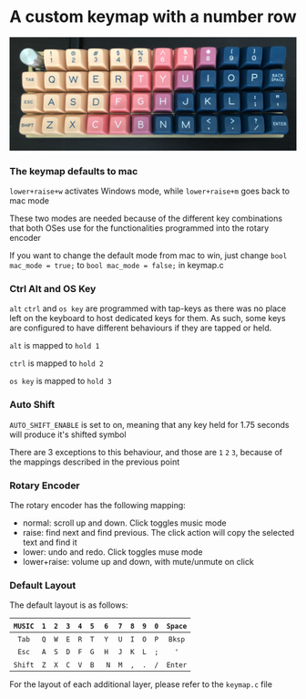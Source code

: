 # A custom keymap with a number row

![Planck with number row](https://raw.githubusercontent.com/BeHive/PlanckLayout/master/IMG_9879.jpg)


### The keymap defaults to mac

``` lower+raise+w ``` activates Windows mode, while ``` lower+raise+m ``` goes back to mac mode

These two modes are needed because of the different key combinations that both OSes use for the functionalities programmed into the rotary encoder

If you want to change the default mode from mac to win, just change ```bool mac_mode = true;``` to ```bool mac_mode = false;``` in keymap.c


### Ctrl Alt and OS Key

```alt``` ```ctrl``` and ```os key``` are programmed with tap-keys as there was no place left on the keyboard to host dedicated keys for them. As such, some keys are configured to have different behaviours if they are tapped or held.

```alt``` is mapped to ```hold 1```

```ctrl``` is mapped to ```hold 2```

```os key``` is mapped to ```hold 3```

### Auto Shift

```AUTO_SHIFT_ENABLE``` is set to on, meaning that any key held for 1.75 seconds will produce it's shifted symbol

There are 3 exceptions to this behaviour, and those are ```1``` ```2``` ```3```, because of the mappings described in the previous point

### Rotary Encoder

The rotary encoder has the following mapping:

- normal: scroll up and down. Click toggles music mode
- raise: find next and find previous. The click action will copy the selected text and find it
- lower: undo and redo. Click toggles muse mode
- lower+raise: volume up and down, with mute/unmute on click

### Default Layout

The default layout is as follows:

|  ```MUSIC``` | ```1``` | ```2``` | ```3``` | ```4``` | ```5``` | ```6``` | ```7``` | ```8``` | ```9``` | ```0``` | ```Space``` |
|:-----:|:-:|:-:|:-:|:-:|:-:|:-:|:-:|:-:|:-:|:-:|:-----:|
|  ```Tab```  | ```Q``` | ```W``` | ```E``` | ```R``` | ```T``` | ```Y``` | ```U``` | ```I``` | ```O``` | ```P``` |  ```Bksp``` |
|  ```Esc```  | ```A``` | ```S``` | ```D``` | ```F``` | ```G``` | ```H``` | ```J``` | ```K``` | ```L``` | ```;``` |   ```'```   |
| ```Shift``` | ```Z``` | ```X``` | ```C``` | ```V``` |```B``` |``` N``` | ```M``` | ```,``` | ```.``` | ```/``` | ```Enter``` |

For the layout of each additional layer, please refer to the ```keymap.c``` file